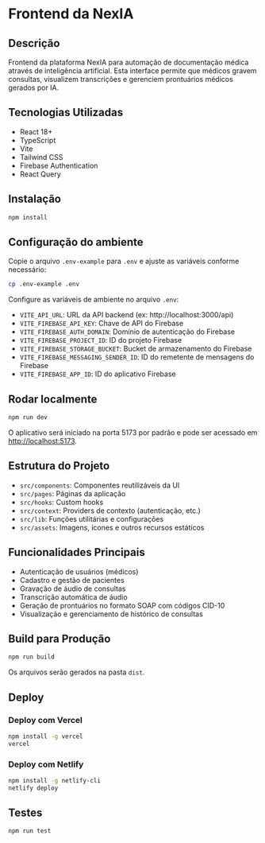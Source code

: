 # Frontend da NexIA

## Descrição
Frontend da plataforma NexIA para automação de documentação médica através de inteligência artificial. Esta interface permite que médicos gravem consultas, visualizem transcrições e gerenciem prontuários médicos gerados por IA.

## Tecnologias Utilizadas
- React 18+
- TypeScript
- Vite
- Tailwind CSS
- Firebase Authentication
- React Query

## Instalação
```bash
npm install
```

## Configuração do ambiente
Copie o arquivo `.env-example` para `.env` e ajuste as variáveis conforme necessário:

```bash
cp .env-example .env
```

Configure as variáveis de ambiente no arquivo `.env`:
- `VITE_API_URL`: URL da API backend (ex: http://localhost:3000/api)
- `VITE_FIREBASE_API_KEY`: Chave de API do Firebase
- `VITE_FIREBASE_AUTH_DOMAIN`: Domínio de autenticação do Firebase
- `VITE_FIREBASE_PROJECT_ID`: ID do projeto Firebase
- `VITE_FIREBASE_STORAGE_BUCKET`: Bucket de armazenamento do Firebase
- `VITE_FIREBASE_MESSAGING_SENDER_ID`: ID do remetente de mensagens do Firebase
- `VITE_FIREBASE_APP_ID`: ID do aplicativo Firebase

## Rodar localmente
```bash
npm run dev
```

O aplicativo será iniciado na porta 5173 por padrão e pode ser acessado em [http://localhost:5173](http://localhost:5173).

## Estrutura do Projeto
- `src/components`: Componentes reutilizáveis da UI
- `src/pages`: Páginas da aplicação
- `src/hooks`: Custom hooks
- `src/context`: Providers de contexto (autenticação, etc.)
- `src/lib`: Funções utilitárias e configurações
- `src/assets`: Imagens, ícones e outros recursos estáticos

## Funcionalidades Principais
- Autenticação de usuários (médicos)
- Cadastro e gestão de pacientes
- Gravação de áudio de consultas
- Transcrição automática de áudio
- Geração de prontuários no formato SOAP com códigos CID-10
- Visualização e gerenciamento de histórico de consultas

## Build para Produção
```bash
npm run build
```

Os arquivos serão gerados na pasta `dist`.

## Deploy

### Deploy com Vercel
```bash
npm install -g vercel
vercel
```

### Deploy com Netlify
```bash
npm install -g netlify-cli
netlify deploy
```

## Testes
```bash
npm run test
```